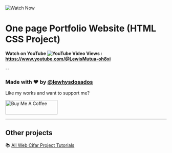 ![Watch Now](./img/Design.jpg)
# One page Portfolio Website (HTML CSS Project)
**Watch on YouTube ![YouTube Video Views](https://www.youtube.com/@LewisMutua-oh8xi) : https://www.youtube.com/@LewisMutua-oh8xi**

--
### Made with ❤️ by [@lewhysdosados](https://www.instagram.com/lewhysdosados?igsh=YzljYTk1ODg3Zg==)

Like my works and want to support me?

<a href="https://www.buymeacoffee.com/shaifarfan08" target="_blank"><img src="https://cdn.buymeacoffee.com/buttons/v2/default-blue.png" alt="Buy Me A Coffee" style="height: 45px !important;width: 162.75px !important;" ></a>

---

## Other projects

📚 [All Web Cifar Project Tutorials](https://github.com/lewismutua/lewhys-dosados)
  


